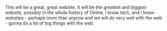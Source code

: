 This will be a great, great website. It will be the greatest and biggest website, possibly in the whole history of Online. I know tech, and I know websites - perhaps more than anyone and we will do very well with the web - gonna do a lot of big things with the web.

